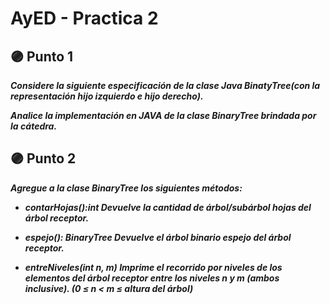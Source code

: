 # AyED - Practica 2


## 🟣 Punto 1
***Considere la siguiente especificación de la clase Java BinatyTree(con la representación hijo izquierdo e hijo derecho).***

***Analice la implementación en JAVA de la clase BinaryTree brindada por la cátedra.***

## 🟣 Punto 2
***Agregue a la clase BinaryTree los siguientes métodos:***

* ***contarHojas():int Devuelve la cantidad de árbol/subárbol hojas del árbol receptor.***

* ***espejo(): BinaryTree<T> Devuelve el árbol binario espejo del árbol receptor.***

* ***entreNiveles(int n, m) Imprime el recorrido por niveles de los elementos del árbol
receptor entre los niveles n y m (ambos inclusive). (0 ≤ n < m ≤ altura del árbol)***